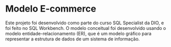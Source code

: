 # Modelo E-commerce
Este projeto foi desenvolvido como parte do curso SQL Specialist da DIO, e foi feito no SQL Workbench. O modelo conceitual foi desenvolvido usando o modelo entidade-relacionamento (ER), que é um modelo gráfico para representar a estrutura de dados de um sistema de informação.
